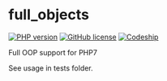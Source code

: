 # full_objects
[![PHP version](https://img.shields.io/badge/PHP-%3E%3D7.0-green.svg?style=flat-square)]()
[![GitHub license](https://img.shields.io/badge/license-MIT-blue.svg?style=flat-square)](https://raw.githubusercontent.com/iFrankYang/FullObjects/master/LICENSE)
[![Codeship](https://img.shields.io/codeship/1e2679f0-d980-0133-06dc-027a9dee64fe/master.svg?style=flat-square)](https://codeship.com/projects/143550)

Full OOP support for PHP7

See usage in tests folder.

